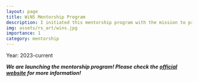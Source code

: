 ```yaml
---
layout: page
title: WiNS Mentorship Program
description: I initiated this mentorship program with the mission to provide more guidance for people who are interested in doing research in network science
img: assets/rs_art/wins.jpg
importance: 1
category: mentorship
---
```


Year: 2023-current

***We are launching the mentorship program! Please check the [official website](https://sites.google.com/view/womeninnetworkscience/virtual-programs/mentoring) for more information!***